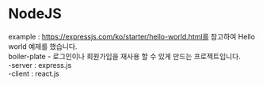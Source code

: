 # NodeJS
example : https://expressjs.com/ko/starter/hello-world.html를 참고하여 Hello world 예제를 했습니다.
<br>
boiler-plate - 로그인이나 회원가입을 재사용 할 수 있게 만드는 프로젝트입니다.
<br>
  -server : express.js
 <br>
  -client : react.js
